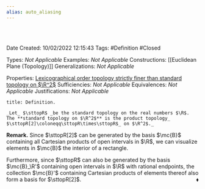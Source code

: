 ```yaml
---
alias: auto_aliasing
---
```


<br />
<br />

Date Created: 10/02/2022 12:15:43
Tags: #Definition #Closed 

Types: _Not Applicable_
Examples: _Not Applicable_
Constructions: [[Euclidean Plane (Topology)]]
Generalizations: _Not Applicable_

Properties: [Lexicographical order topology strictly finer than standard topology on $\R^2$](Lexicographical%20order%20topology%20strictly%20finer%20than%20standard%20topology%20on%20R2.md)
Sufficiencies: _Not Applicable_
Equivalences: _Not Applicable_
Justifications: _Not Applicable_

``` ad-Definition
title: Definition.

_Let_ $\sttopR$ _be the standard topology on the real numbers $\R$. The **standard topology on $\R^2$** is the product topology_ $\sttopR[2]\coloneqq\sttopR\times\sttopR$_ on $\R^2$._

```

**Remark.** Since $\sttopR[2]$ can be generated by the basis $\mc{B}$ containing all Cartesian products of open intervals in $\R$, we can visualize elements in $\mc{B}$ the interior of a rectangle.

Furthermore, since $\sttopR$ can also be generated by the basis $\mc{B}_\R'$ containing open intervals in $\R$ with rational endpoints, the collection $\mc{B}'$ containing Cartesian products of elements thereof also form a basis for $\sttopR[2]$.<span style="float:right;">$\blacklozenge$</span>
